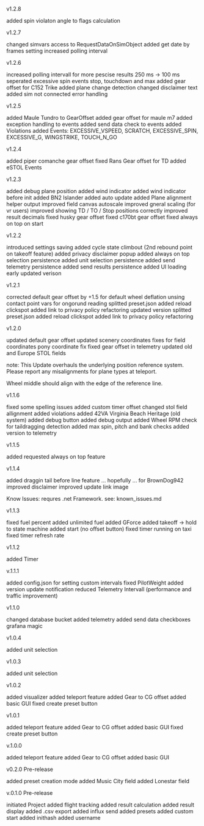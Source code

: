 v1.2.8

added spin violaton angle to flags calculation

v1.2.7

changed simvars access to RequestDataOnSimObject
added get date by frames setting
increased polling interval

v1.2.6

increased polling intervall for more pescise results 250 ms -> 100 ms
seperated excessive spin events stop, touchdown and max
added gear offset for C152 Trike
added plane change detection
changed disclaimer text
added sim not connected error handling

v1.2.5

added Maule Tundro to GearOffset
added gear offset for maule m7
added exception handling to events
added send data check to events
added Violations
added Events: EXCESSIVE_VSPEED, SCRATCH, EXCESSIVE_SPIN, EXCESSIVE_G, WINGSTRIKE, TOUCH_N_GO

v1.2.4

added piper comanche gear offset
fixed Rans Gear offset for TD
added eSTOL Events

v1.2.3

added debug plane position
added wind indicator
added wind indicator before init
added BN2 Islander
added auto update
added Plane alignment helper output
improved field canvas autoscale
improved gneral scaling (for vr users)
improved showing TD / TO / Stop positions correctly
improved result decimals
fixed husky gear offset
fixed c170bt gear offset
fixed always on top on start

v1.2.2

introduced settings saving
added cycle state climbout (2nd rebound point on takeoff feature)
added privacy disclaimer popup
added always on top selection persistence
added unit selection persistence
added send telemetry persistence
added send results persistence
added UI loading early
updated verison

v1.2.1

corrected default gear offset by +1.5 for default wheel deflation
unsing contact point vars for ongorund reading
splitted preset.json
added reload clickspot
added link to privacy policy
refactoring
updated version
splitted preset.json
added reload clickspot
added link to privacy policy
refactoring

v1.2.0

updated default gear offset
updated scenery coordinates
fixes for field coordinates
pony coordinate fix
fixed gear offset in telemetry
updated old and Europe STOL fields

note:
This Update overhauls the underlying position reference system.
Please report any misalignments for plane types at teleport.

Wheel middle should align with the edge of the reference line.

v1.1.6

fixed some spelling issues
added custom timer offset
changed stol field allignment
added violations
added 42VA Virginia Beach Heritage (old system)
added debug button
added debug output
added Wheel RPM check for taildragging detection
added max spin, pitch and bank checks
added version to telemetry

v1.1.5

added requested always on top feature

v1.1.4

added draggin tail before line feature ... hopefully ... for BrownDog942
improved disclaimer
improved update link
image

Know Issues: requres .net Framework. see: known_issues.md

v1.1.3

fixed fuel percent
added unlimited fuel
added GForce
added takeoff -> hold to state machine
added start (no offset button)
fixed timer running on taxi
fixed timer refresh rate

v1.1.2

added Timer

v.1.1.1

added config.json for setting custom intervals
fixed PilotWeight
added version update notification
reduced Telemetry Intervall (performance and traffic improvement)

v1.1.0

changed database bucket
added telemetry
added send data checkboxes
grafana magic

v1.0.4

added unit selection

v1.0.3

added unit selection

v1.0.2

added visualizer
added teleport feature
added Gear to CG offset
added basic GUI
fixed create preset button

v1.0.1

added teleport feature
added Gear to CG offset
added basic GUI
fixed create preset button

v.1.0.0

added teleport feature
added Gear to CG offset
added basic GUI

v0.2.0 Pre-release

added preset creation mode
added Music City field
added Lonestar field

v.0.1.0 Pre-release

initiated Project
added flight tracking
added result calculation
added result display
added .csv export
added influx send
added presets
added custom start
added inithash
added username